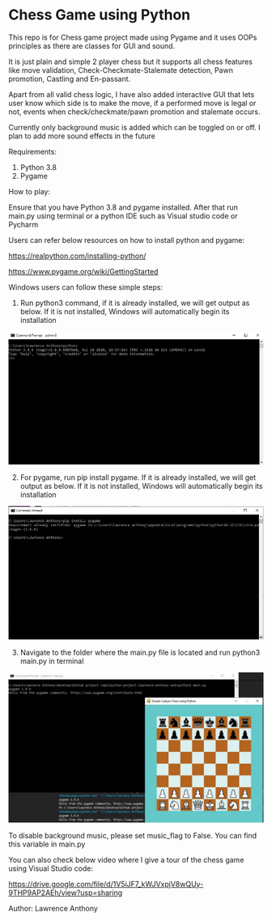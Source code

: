 # Chess Game using Python

This repo is for Chess game project made using Pygame and it uses OOPs principles as there are classes for GUI and sound.

It is just plain and simple 2 player chess but it supports all chess features like move validation, Check-Checkmate-Stalemate detection, Pawn promotion, Castling and En-passant.

Apart from all valid chess logic, I have also added interactive GUI that lets user know which side is to make the move, if a performed move is legal or not, events when check/checkmate/pawn promotion and stalemate occurs.

Currently only background music is added which can be toggled on or off. I plan to add more sound effects in the future

Requirements:
1) Python 3.8
2) Pygame

How to play:

Ensure that you have Python 3.8 and pygame installed. After that run main.py using terminal or a python IDE such as Visual studio code or Pycharm  

Users can refer below resources on how to install python and pygame:

https://realpython.com/installing-python/

https://www.pygame.org/wiki/GettingStarted


Windows users can follow these simple steps:

1) Run python3 command, if it is already installed, we will get output as below. If it is not installed, Windows will automatically begin its installation
<img src="./images/installing_python.JPG">

2) For pygame, run pip install pygame. If it is already installed, we will get output as below. If it is not installed, Windows will automatically begin its installation
<img src="./images/installing_pygame.JPG">

3) Navigate to the folder where the main.py file is located and run python3 main.py in terminal
<img src="./images/running_game.JPG">

To disable background music, please set music_flag to False. You can find this variable in main.py

You can also check below video where I give a tour of the chess game using Visual Studio code:

https://drive.google.com/file/d/1V5iJF7_kWJVxpjV8wQUy-9THP9AP2AEh/view?usp=sharing

Author: Lawrence Anthony
